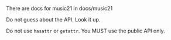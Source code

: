 There are docs for music21 in docs/music21

Do not guess about the API. Look it up.

Do not use `hasattr` or `getattr`. You MUST use the public API only.
